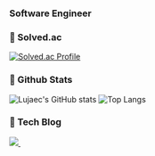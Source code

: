 ###   Software Engineer

<!--
**LujaeDev/LujaeDev** is a ✨ _special_ ✨ repository because its `README.md` (this file) appears on your GitHub profile.

Here are some ideas to get you started:

- 🔭 I’m currently working on ...
- 🌱 I’m currently learning ...
- 👯 I’m looking to collaborate on ...
- 🤔 I’m looking for help with ..
- 💬 Ask me about ...
- 📫 How to reach me: ...
- 😄 Pronouns: ...
- ⚡ Fun fact: ...
-->

<h3>
  🌟 Solved.ac
</h3>
<div>
  <a href="https://solved.ac/profile/nomad8">
    <img src="http://mazassumnida.wtf/api/v2/generate_badge?boj=nomad8" alt="Solved.ac Profile"/>
  </a>
</div>

<h3>
  🌟 Github Stats 
</h3>

<div>
  <img src="https://github-readme-stats.vercel.app/api?username=Lujaec&show_icons=true&theme=transparent" alt="Lujaec's GitHub stats">
  <img src="https://github-readme-stats.vercel.app/api/top-langs/?username=Lujaec&layout=compact&theme=transparent" alt="Top Langs">
</div>


<h3>
  🌟 Tech Blog 
</h3>
<div>  
  <a href="https://medium.com/@youjae0803">
    <img src="https://img.shields.io/badge/Medium-12100E.svg?style=for-the-badge&logo=medium&logoColor=white" />&nbsp
  </a>
</div>
 
